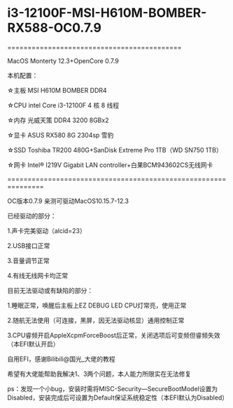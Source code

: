 # i3-12100F-MSI-H610M-BOMBER-RX588-OC0.7.9
===========================================   

MacOS Monterty 12.3+OpenCore 0.7.9   

本机配置：      

☆主板 MSI H610M BOMBER DDR4   

☆CPU intel Core i3-12100F 4 核 8 线程   

☆内存 光威天策 DDR4 3200 8GBx2   

☆显卡 ASUS RX580 8G 2304sp 雪豹   

☆SSD Toshiba TR200 480G+SanDisk Extreme Pro 1TB（WD SN750 1TB）

☆网卡	Intel® I219V Gigabit LAN controller+白果BCM943602CS无线网卡     

===============================================================   

OC版本0.7.9 亲测可驱动MacOS10.15.7-12.3   

已经驱动的部分：   

1.声卡完美驱动（alcid=23）   

2.USB接口正常   

3.音量调节正常   

4.有线无线网卡均正常   

目前无法驱动或有缺陷的部分：   

1.睡眠正常，唤醒后主板上EZ DEBUG LED CPU灯常亮，使用正常   

2.随航无法使用（可连接，黑屏，因无法驱动核显）通用控制正常   

3.CPU睿频开启AppleXcpmForceBoost后正常，关闭选项后可变频但睿频失效（本EFI默认开启）   

自用EFI，感谢Bilibili@国光_大佬的教程   

希望有大佬能帮助我解决1、3两个问题，本人能力所限实在无法修复

ps：发现一个小bug，安装时需将MISC-Security—SecureBootModel设置为Disabled，安装完成后可设置为Default保证系统稳定性（本EFI默认为Disabled）
